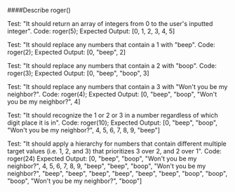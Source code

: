 ####Describe roger()

Test: "It should return an array of integers from 0 to the user's inputted integer".
Code: roger(5);
Expected Output: [0, 1, 2, 3, 4, 5]

Test: "It should replace any numbers that contain a 1 with "beep".
Code: roger(2);
Expected Output: [0, "beep", 2]

Test: "It should replace any numbers that contain a 2 with  "boop".
Code: roger(3);
Expected Output: [0, "beep", "boop", 3]

Test: "It should replace any numbers that contain a 3 with "Won't you be my neighbor?".
Code: roger(4);
Expected Output: [0, "beep", "boop", "Won't you be my neighbor?", 4]

Test: "It should recognize the 1 or 2 or 3 in a number regardless of which digit place it is in".
Code: roger(10);
Expected Output: [0, "beep", "boop", "Won't you be my neighbor?", 4, 5, 6, 7, 8, 9, "beep"]

Test: "It should apply a hierarchy for numbers that contain different multiple target values (i.e. 1, 2, and 3) that prioritizes 3 over 2, and 2 over 1".
Code: roger(24)
Expected Output: [0, "beep", "boop", "Won't you be my neighbor?", 4, 5, 6, 7, 8, 9, "beep", "beep", "boop", "Won't you be my neighbor?", "beep", "beep", "beep", "beep", "beep", "beep", "boop", "boop", "boop", "Won't you be my neighbor?", "boop"]